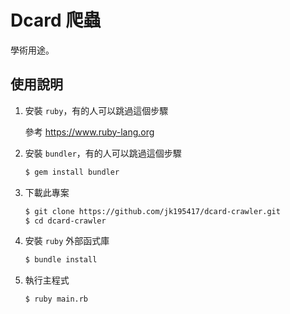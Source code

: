 # Dcard 爬蟲

學術用途。

## 使用說明

1.  安裝 `ruby`，有的人可以跳過這個步驟

    參考 <https://www.ruby-lang.org>

2.  安裝 `bundler`，有的人可以跳過這個步驟

    ```bash
    $ gem install bundler
    ```
3.  下載此專案

    ```bash
    $ git clone https://github.com/jk195417/dcard-crawler.git
    $ cd dcard-crawler
    ```

4.  安裝 `ruby` 外部函式庫

    ```bash
    $ bundle install
    ```

5.  執行主程式

    ```bash
    $ ruby main.rb
    ```
